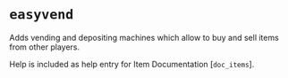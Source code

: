 # `easyvend`

Adds vending and depositing machines which allow to buy and sell items from other players.

Help is included as help entry for Item Documentation [`doc_items`].

